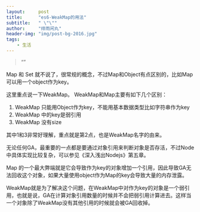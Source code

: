 ```yaml
---
layout:     post
title:      "es6-WeakMap的用法"
subtitle:   " \"\""
author:     "绯雨闲丸"
header-img: "img/post-bg-2016.jpg"
tags:
    - 生活
---
```


> “”

Map 和 Set 就不说了，很常规的概念，不过Map和Object有点区别的，比如Map可以用一个object作为key。

这里重点说一下WeakMap。 WeakMap和Map主要有如下几个区别：

1. WeakMap 只能用Object作为key，不能用基本数据类型比如字符串作为key
2. WeakMap 中的key是弱引用
3. WeakMap 没有size

其中1和3非常好理解，重点就是第2点，也是WeakMap名字的由来。

无论任何GA，最重要的一点都是要通过对象引用来判断对象是否存活，不过Node中具体实现比较复杂，可以参见《深入浅出Nodejs》第五章。

Map 的一个最大弊端就是它会导致作为key的对象增加一个引用，因此导致GA无法回收这个对象，如果大量使用object作为Map的key会导致大量的内存泄露。

WeakMap就是为了解决这个问题，在WeakMap中对作为key的对象是一个弱引用，也就是说，GA在计算对象引用数量的时候并不会把弱引用计算进去。这样当一个对象除了WeakMap没有其他引用的时候就会被GA回收掉。

